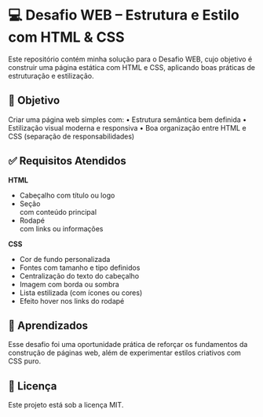 # 💻 Desafio WEB – Estrutura e Estilo com HTML & CSS

Este repositório contém minha solução para o Desafio WEB, cujo objetivo é construir uma página estática com HTML e CSS, aplicando boas práticas de estruturação e estilização.

## 🎯 Objetivo

Criar uma página web simples com:
	•	Estrutura semântica bem definida
	•	Estilização visual moderna e responsiva
	•	Boa organização entre HTML e CSS (separação de responsabilidades)

## ✅ Requisitos Atendidos

**HTML**
- Cabeçalho com título ou logo
- Seção <main> com conteúdo principal
- Rodapé <footer> com links ou informações

**CSS**
- Cor de fundo personalizada
- Fontes com tamanho e tipo definidos
- Centralização do texto do cabeçalho
- Imagem com borda ou sombra
- Lista estilizada (com ícones ou cores)
- Efeito hover nos links do rodapé

## 🧠 Aprendizados

Esse desafio foi uma oportunidade prática de reforçar os fundamentos da construção de páginas web, além de experimentar estilos criativos com CSS puro.

## 📄 Licença

Este projeto está sob a licença MIT.
